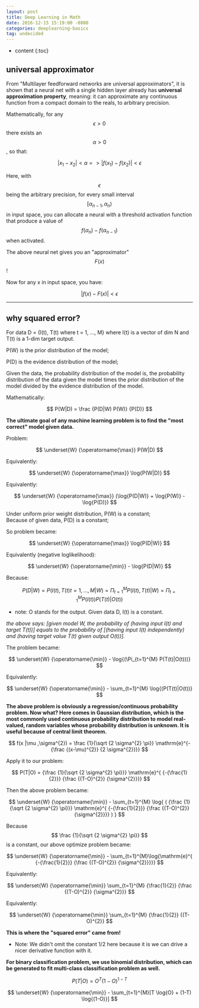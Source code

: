 ```yaml
---
layout: post
title: Deep Learning in Math
date: 2016-12-15 15:19:00 -0800
categories: deeplearning-basics
tag: undecided
---
```


* content
{:toc}


## universal approximator

From "Multilayer feedforward networks are universal approximators", it is shown that a neural net with a single hidden layer already has __universal approximation property__, meaning: it can approximate any continuous function from a compact domain to the reals, to arbitrary precision.  


Mathematically, for any $$ \epsilon > 0 $$ there exists an $$ \alpha > 0 $$, so that:  

$$ |x_1 - x_2| < \alpha => |f(x_1) - f(x_2)| < \epsilon $$  

Here, with $$ \epsilon $$ being the arbitrary precision, for every small interval $$ [\alpha_{n-1}, \alpha_{n}) $$ in input space, you can allocate a neural with a threshold activation function that produce a value of $$ f(\alpha_{n}) - f(\alpha_{n-1}) $$ when activated.  

The above neural net gives you an "approximator" $$ F(x) $$ !  

Now for any x in input space, you have:  

$$ |f(x) - F(x)| < \epsilon $$  

---

## why squared error?

For data D = {I(t), T(t) where t = 1, …, M} where I(t) is a vector of dim N and T(t) is a 1-dim target output.  

P(W) is the prior distribution of the model;  

P(D) is the evidence distribution of the model;  

Given the data, the probability distribution of the model is, the probability distribution of the data given the model times the prior distribution of the model divided by the evidence distribution of the model.  

Mathematically:  

$$ P(W|D) = \frac {P(D|W) P(W)} {P(D)} $$  

__The ultimate goal of any machine learning problem is to find the "most correct" model given data.__  

Problem:  

$$ \underset{W} {\operatorname{\max}} P(W|D) $$

Equivalently:  

$$ \underset{W} {\operatorname{\max}} \log{P(W|D)} $$  

Equivalently:  

$$ \underset{W} {\operatorname{\max}} (\log{P(D|W)} + \log{P(W)} - \log{P(D)}) $$

Under uniform prior weight distribution, P(W) is a constant;  
Because of given data, P(D) is a constant;  

So problem became:  

$$ \underset{W} {\operatorname{\max}} \log{P(D|W)} $$

Equivalently (negative loglikelihood):  

$$ \underset{W} {\operatorname{\min}} - \log{P(D|W)} $$

Because:  

$$ P(D|W) = P({I(t), T(t) t = 1, …, M} | W) = \Pi_{t=1}^{M} P(I(t), T(t) | W) = \Pi_{t=1}^{M} P(I(t)) P(T(t)|O(t)) $$

* note: O stands for the output. Given data D, I(t) is a constant.    

_the above says: [given model W, the probability of (having input I(t) and target T(t))] equals to the probability of [(having input I(t) independently) and (having target value T(t) given output O(t))]._  

The problem became:  

$$ \underset{W} {\operatorname{\min}} - \log{(\Pi_{t=1}^{M} P(T(t)|O(t)))} $$

Equivalently:  

$$ \underset{W} {\operatorname{\min}} - \sum_{t=1}^{M} \log{(P(T(t)|O(t))} $$

__The above problem is obviously a regression/continuous probability problem. Now what? Here comes in Gaussian distribution, which is the most commonly used continuous probability distribution to model real-valued, random variables whose probability distribution is unknown. It is useful because of central limit theorem.__  

$$ f(x |\mu ,\sigma^{2}) = \frac {1}{\sqrt {2 \sigma^{2} \pi}} \mathrm{e}^{-{\frac {(x-\mu)^{2}} {2 \sigma^{2}}}} $$

Apply it to our problem:  

$$ P(T|O) = {\frac {1}{\sqrt {2 \sigma^{2} \pi}}} \mathrm{e}^{ {-{\frac{1}{2}}} {\frac {(T-O)^{2}} {\sigma^{2}}}} $$  

Then the above problem became:  

$$ \underset{W} {\operatorname{\min}} - \sum_{t=1}^{M} \log{ ( {\frac {1}{\sqrt {2 \sigma^{2} \pi}}} \mathrm{e}^{ {-{\frac{1}{2}}} {\frac {(T-O)^{2}} {\sigma^{2}}}} ) } $$  

Because $$ \frac {1}{\sqrt {2 \sigma^{2} \pi}} $$ is a constant, our above optimize problem became:  

$$ \underset{W} {\operatorname{\min}} - \sum_{t=1}^{M}\log{\mathrm{e}^{ {-{\frac{1}{2}}} {\frac {(T-O)^{2}} {\sigma^{2}}}}} $$  

Equivalently:  

$$ \underset{W} {\operatorname{\min}} \sum_{t=1}^{M} {\frac{1}{2}} {\frac {(T-O)^{2}} {\sigma^{2}}} $$  

Equivalently:  

$$ \underset{W} {\operatorname{\min}} \sum_{t=1}^{M} {\frac{1}{2}} {(T-O)^{2}} $$  

__This is where the "squared error" came from!__

* Note: We didn't omit the constant 1/2 here because it is we can drive a nicer derivative function with it.  

__For binary classification problem, we use binomial distribution, which can be generated to fit multi-class classification problem as well.__  

$$ P(T|O) = O^{T} (1-O)^{1-T} $$

$$ \underset{W} {\operatorname{\min}} - \sum_{t=1}^{M}[T \log{O} + (1-T) \log{(1-O)}] $$
